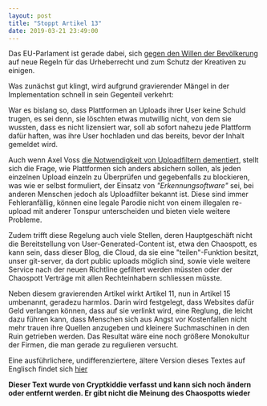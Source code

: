 ```yaml
---
layout: post
title: "Stoppt Artikel 13"
date: 2019-03-21 23:49:00
---
```


Das EU-Parlament ist gerade dabei, sich [gegen den Willen der Bevölkerung](https://www.change.org/p/stoppt-die-zensurmaschine-rettet-das-internet-uploadfilter-artikel13-saveyourinternet) auf neue Regeln für das Urheberrecht und zum Schutz der Kreativen zu einigen.

Was zunächst gut klingt, wird aufgrund gravierender Mängel in der Implementation schnell in sein Gegenteil verkehrt:

War es bislang so, dass Plattformen an Uploads ihrer User keine Schuld trugen, es sei denn, sie löschten etwas mutwillig nicht, von dem sie wussten, dass es nicht lizensiert war, soll ab sofort nahezu jede Plattform dafür haften, was ihre User hochladen und das bereits, bevor der Inhalt gemeldet wird.

Auch wenn Axel Voss [die Notwendigkeit von Uploadfiltern dementiert](https://orange.handelsblatt.com/artikel/56303), stellt sich die Frage, wie Plattformen sich anders absichern sollen, als jeden einzelnen Upload einzeln zu Überprüfen und gegebenfalls zu blockieren, was wie er selbst formuliert, der Einsatz von *"Erkennungsoftware"* sei, bei anderen Menschen jedoch als Uploadfilter bekannt ist.
Diese sind immer Fehleranfällig, können eine legale Parodie nicht von einem illegalen re-upload mit anderer Tonspur unterscheiden und bieten viele weitere Probleme.

Zudem trifft diese Regelung auch viele Stellen, deren Hauptgeschäft nicht die Bereitstellung von User-Generated-Content ist, etwa den Chaospott, es kann sein, dass dieser Blog, die Cloud, da sie eine "teilen"-Funktion besitzt, unser git-server, da dort public uploads möglich sind, sowie viele weitere Service nach der neuen Richtline gefiltert werden müssten oder der Chaospott Verträge mit allen Rechteinhabern schliessen müsste.


Neben diesem gravierenden Artikel wirkt Artikel 11, nun in Artikel 15 umbenannt, geradezu harmlos. Darin wird festgelegt, dass Websites dafür Geld verlangen können, dass auf sie verlinkt wird, eine Reglung, die leicht dazu führen kann, dass Menschen sich aus Angst vor Kostenfallen nicht mehr trauen ihre Quellen anzugeben und kleinere Suchmaschinen in den Ruin getrieben werden. Das Resultat wäre eine noch größere Monokultur der Firmen, die man gerade zu regulieren versucht.

Eine ausführlichere, undifferenziertere, ältere Version dieses Textes auf Englisch findet sich [hier](https://kindergarten.chaospott.de/eu_copyright/)

**Dieser Text wurde von Cryptkiddie verfasst und kann sich noch ändern oder entfernt werden. Er gibt nicht die Meinung des Chaospotts wieder**
